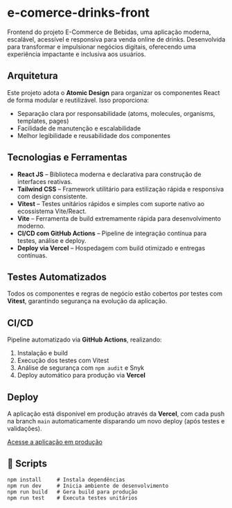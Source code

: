 <h1> e-comerce-drinks-front</h1>

<p>Frontend do projeto E-Commerce de Bebidas, uma aplicação moderna, escalável, acessível e responsiva para venda online de drinks. Desenvolvida para transformar e impulsionar negócios digitais, oferecendo uma experiência impactante e inclusiva aos usuários.</p>

<h2>Arquitetura</h2>

<p>Este projeto adota o <strong>Atomic Design</strong> para organizar os componentes React de forma modular e reutilizável. Isso proporciona:</p>

<ul>
  <li>Separação clara por responsabilidade (atoms, molecules, organisms, templates, pages)</li>
  <li>Facilidade de manutenção e escalabilidade</li>
  <li>Melhor legibilidade e reusabilidade dos componentes</li>
</ul>

<h2> Tecnologias e Ferramentas</h2>

<ul>
  <li><strong>React JS</strong> – Biblioteca moderna e declarativa para construção de interfaces reativas.</li>
  <li><strong>Tailwind CSS</strong> – Framework utilitário para estilização rápida e responsiva com design consistente.</li>
  <li><strong>Vitest</strong> – Testes unitários rápidos e simples com suporte nativo ao ecossistema Vite/React.</li>
  <li><strong>Vite</strong> – Ferramenta de build extremamente rápida para desenvolvimento moderno.</li>
  <li><strong>CI/CD com GitHub Actions</strong> – Pipeline de integração contínua para testes, análise e deploy.</li>
  <li><strong>Deploy via Vercel</strong> – Hospedagem com build otimizado e entregas contínuas.</li>
</ul>

<h2> Testes Automatizados</h2>

<p>Todos os componentes e regras de negócio estão cobertos por testes com <strong>Vitest</strong>, garantindo segurança na evolução da aplicação.</p>

<h2>CI/CD</h2>

<p>Pipeline automatizado via <strong>GitHub Actions</strong>, realizando:</p>

<ol>
  <li>Instalação e build</li>
  <li>Execução dos testes com Vitest</li>
  <li>Análise de segurança com <code>npm audit</code> e Snyk</li>
  <li>Deploy automático para produção via <strong>Vercel</strong></li>
</ol>

<h2>Deploy</h2>

<p>A aplicação está disponível em produção através da <strong>Vercel</strong>, com cada push na branch <code>main</code> automaticamente disparando um novo deploy (após testes e validações).</p>

<p><a href="https://e-comerce-drinks-front.vercel.app" target="_blank" rel="noopener noreferrer">Acesse a aplicação em produção</a></p>

<h2>🧪 Scripts</h2>

<pre><code>npm install     # Instala dependências
npm run dev     # Inicia ambiente de desenvolvimento
npm run build   # Gera build para produção
npm run test    # Executa testes unitários
</code></pre>
